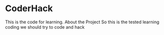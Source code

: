 # CoderHack
This is the code for learning. 
About the Project 
So this is the tested learning coding we should try to code and hack
